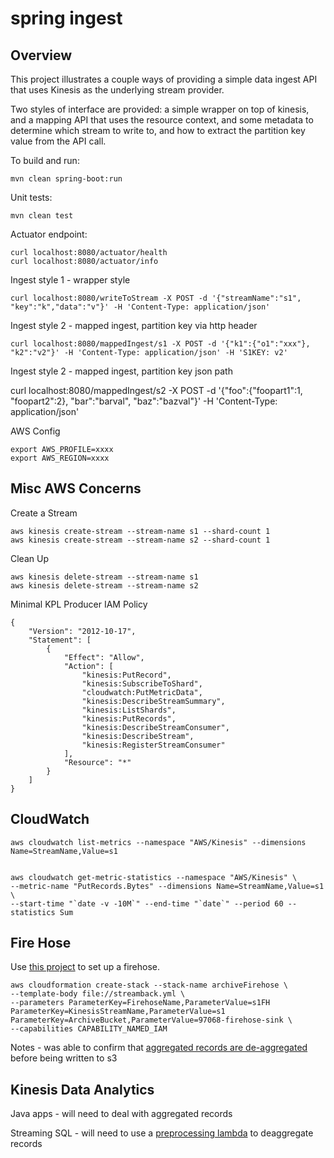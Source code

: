 # spring ingest

## Overview

This project illustrates a couple ways of providing a simple data ingest API 
that uses Kinesis as the underlying stream provider.

Two styles of interface are provided: a simple wrapper on top of kinesis, 
and a mapping API that uses the resource context, and some metadata to determine
which stream to write to, and how to extract the partition key value from the 
API call.

To build and run:

```
mvn clean spring-boot:run
```

Unit tests:

```
mvn clean test
```

Actuator endpoint:

```
curl localhost:8080/actuator/health
curl localhost:8080/actuator/info
```


Ingest style 1 - wrapper style

```
curl localhost:8080/writeToStream -X POST -d '{"streamName":"s1", "key":"k","data":"v"}' -H 'Content-Type: application/json'
```

Ingest style 2 - mapped ingest, partition key via http header

```
curl localhost:8080/mappedIngest/s1 -X POST -d '{"k1":{"o1":"xxx"}, "k2":"v2"}' -H 'Content-Type: application/json' -H 'S1KEY: v2'
```

Ingest style 2 - mapped ingest, partition key json path

curl localhost:8080/mappedIngest/s2 -X POST -d '{"foo":{"foopart1":1, "foopart2":2}, "bar":"barval", "baz":"bazval"}' -H 'Content-Type: application/json'

AWS Config

```
export AWS_PROFILE=xxxx
export AWS_REGION=xxxx
```

## Misc AWS Concerns

Create a Stream

```
aws kinesis create-stream --stream-name s1 --shard-count 1
aws kinesis create-stream --stream-name s2 --shard-count 1
```

Clean Up

```
aws kinesis delete-stream --stream-name s1
aws kinesis delete-stream --stream-name s2
```

Minimal KPL Producer IAM Policy

```console
{
    "Version": "2012-10-17",
    "Statement": [
        {
            "Effect": "Allow",
            "Action": [
                "kinesis:PutRecord",
                "kinesis:SubscribeToShard",
                "cloudwatch:PutMetricData",
                "kinesis:DescribeStreamSummary",
                "kinesis:ListShards",
                "kinesis:PutRecords",
                "kinesis:DescribeStreamConsumer",
                "kinesis:DescribeStream",
                "kinesis:RegisterStreamConsumer"
            ],
            "Resource": "*"
        }
    ]
}
```
## CloudWatch

```
aws cloudwatch list-metrics --namespace "AWS/Kinesis" --dimensions Name=StreamName,Value=s1


aws cloudwatch get-metric-statistics --namespace "AWS/Kinesis" \
--metric-name "PutRecords.Bytes" --dimensions Name=StreamName,Value=s1 \
--start-time "`date -v -10M`" --end-time "`date`" --period 60 --statistics Sum

```

## Fire Hose

Use [this project](https://github.com/d-smith/kinesis-firehose-s3) to set up a firehose.

```
aws cloudformation create-stack --stack-name archiveFirehose \
--template-body file://streamback.yml \
--parameters ParameterKey=FirehoseName,ParameterValue=s1FH ParameterKey=KinesisStreamName,ParameterValue=s1 ParameterKey=ArchiveBucket,ParameterValue=97068-firehose-sink \
--capabilities CAPABILITY_NAMED_IAM
```

Notes - was able to confirm that [aggregated records are de-aggregated](https://docs.aws.amazon.com/streams/latest/dev/kpl-with-firehose.html) before being written to s3

## Kinesis Data Analytics

Java apps - will need to deal with aggregated records

Streaming SQL - will need to use a [preprocessing lambda](https://docs.aws.amazon.com/kinesisanalytics/latest/dev/lambda-preprocessing.html) to deaggregate records